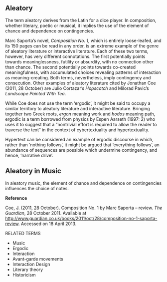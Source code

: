 ## Aleatory

The term aleatory derives from the Latin for a dice player. In composition, whether literary, poetic or musical, it implies the use of the element of chance and dependence on contingencies.

Marc Saporta’s novel, _Composition No. 1_, which is entirely loose-leafed, and its 150 pages can be read in any order, is an extreme example of the genre of aleatory literature or interactive literature. Each of these two terms, however, has very different connotations. The first potentially points towards meaninglessness, futility or absurdity, with no connection other than chance. The second potentially points towards co-created meaningfulness, with accumulated choices revealing patterns of interaction as meaning-creating. Both terms, nevertheless, imply contingency and consecution. Other examples of aleatory literature cited by Jonathan Coe (2011, 28 October) are Julio Cortazar’s _Hopscotch_ and Milorad Pavic’s _Landscape Painted With Tea_.

While Coe does not use the term ‘ergodic’, it might be said to occupy a similar territory to aleatory literature and interactive literature. Bringing together two Greek roots, _ergon_ meaning work and _hodos_ meaning path, ergodic is a term borrowed from physics by Espen Aarseth (1997: 2) who uses it to suggest that a “nontrivial effort is required to allow the reader to traverse the text” in the context of cybertextuality and hypertextuality.

Hypertext can be considered an example of ergodic discourse in which, rather than ‘nothing follows’, it might be argued that ‘everything follows’, an abundance of sequences are possible which undermine contingency, and hence, ‘narrative drive’.

## Aleatory in Music

In aleatory music, the element of chance and dependence on contingencies influences the choice of notes.

**Reference**

Coe, J. (2011, 28 October). Composition No. 1 by Marc Saporta – review. _The Guardian_, 28 October 2011\. Available at [<span class="s1">http://www.guardian.co.uk/books/2011/oct/28/composition-no-1-saporta-review</span>](http://www.guardian.co.uk/books/2011/oct/28/composition-no-1-saporta-review). Accessed on 18 April 2013.


RELATED TERMS

* Music
* Ergodic
* Interaction
* Avant-garde movements
* Interaction Design
* Literary theory
* Historicism
